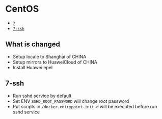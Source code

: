 # CentOS

* [`7`](https://github.com/kuituoshi/docker/blob/master/centos/7/Dockerfile)
* [`7-ssh`](https://github.com/kuituoshi/docker/blob/master/centos/7-ssh/Dockerfile)


## What is changed

* Setup locale to Shanghai of CHINA
* Setup mirrors to HuaweiCloud of CHINA
* Install Huawei epel

## 7-ssh

* Run sshd service by default
* Set ENV `SSHD_ROOT_PASSWORD` will change root password
* Put scripts in `/docker-entrypoint-init.d` will be executed before run sshd service
